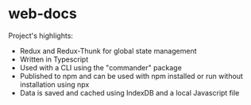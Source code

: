# web-docs

Project's highlights:
  * Redux and Redux-Thunk for global state management
  * Written in Typescript
  * Used with a CLI using the "commander" package
  * Published to npm and can be used with npm installed or run without installation using npx
  * Data is saved and cached using IndexDB and a local Javascript file
